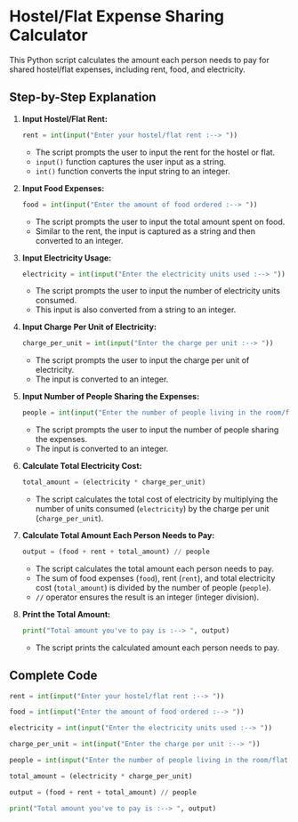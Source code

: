# Hostel/Flat Expense Sharing Calculator

This Python script calculates the amount each person needs to pay for shared hostel/flat expenses, including rent, food, and electricity.

## Step-by-Step Explanation

1. **Input Hostel/Flat Rent:**
   ```python
   rent = int(input("Enter your hostel/flat rent :--> "))
   ```
   - The script prompts the user to input the rent for the hostel or flat.
   - `input()` function captures the user input as a string.
   - `int()` function converts the input string to an integer.

2. **Input Food Expenses:**
   ```python
   food = int(input("Enter the amount of food ordered :--> "))
   ```
   - The script prompts the user to input the total amount spent on food.
   - Similar to the rent, the input is captured as a string and then converted to an integer.

3. **Input Electricity Usage:**
   ```python
   electricity = int(input("Enter the electricity units used :--> "))
   ```
   - The script prompts the user to input the number of electricity units consumed.
   - This input is also converted from a string to an integer.

4. **Input Charge Per Unit of Electricity:**
   ```python
   charge_per_unit = int(input("Enter the charge per unit :--> "))
   ```
   - The script prompts the user to input the charge per unit of electricity.
   - The input is converted to an integer.

5. **Input Number of People Sharing the Expenses:**
   ```python
   people = int(input("Enter the number of people living in the room/flat :--> "))
   ```
   - The script prompts the user to input the number of people sharing the expenses.
   - The input is converted to an integer.

6. **Calculate Total Electricity Cost:**
   ```python
   total_amount = (electricity * charge_per_unit)
   ```
   - The script calculates the total cost of electricity by multiplying the number of units consumed (`electricity`) by the charge per unit (`charge_per_unit`).

7. **Calculate Total Amount Each Person Needs to Pay:**
   ```python
   output = (food + rent + total_amount) // people
   ```
   - The script calculates the total amount each person needs to pay.
   - The sum of food expenses (`food`), rent (`rent`), and total electricity cost (`total_amount`) is divided by the number of people (`people`).
   - `//` operator ensures the result is an integer (integer division).

8. **Print the Total Amount:**
   ```python
   print("Total amount you've to pay is :--> ", output)
   ```
   - The script prints the calculated amount each person needs to pay.

## Complete Code

```python
rent = int(input("Enter your hostel/flat rent :--> "))

food = int(input("Enter the amount of food ordered :--> "))

electricity = int(input("Enter the electricity units used :--> "))

charge_per_unit = int(input("Enter the charge per unit :--> "))

people = int(input("Enter the number of people living in the room/flat :--> "))

total_amount = (electricity * charge_per_unit)

output = (food + rent + total_amount) // people 

print("Total amount you've to pay is :--> ", output)
```